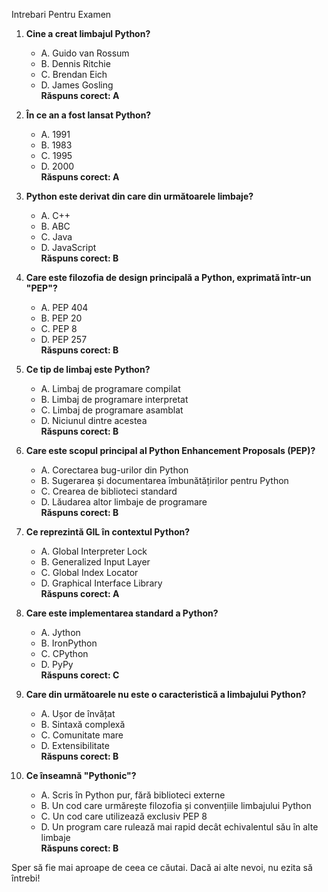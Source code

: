 Intrebari Pentru Examen


1. **Cine a creat limbajul Python?**
    - A. Guido van Rossum
    - B. Dennis Ritchie
    - C. Brendan Eich
    - D. James Gosling  
   **Răspuns corect: A**

2. **În ce an a fost lansat Python?**
    - A. 1991
    - B. 1983
    - C. 1995
    - D. 2000  
   **Răspuns corect: A**

3. **Python este derivat din care din următoarele limbaje?**
    - A. C++
    - B. ABC
    - C. Java
    - D. JavaScript  
   **Răspuns corect: B**

4. **Care este filozofia de design principală a Python, exprimată într-un "PEP"?**
    - A. PEP 404
    - B. PEP 20
    - C. PEP 8
    - D. PEP 257  
   **Răspuns corect: B**

5. **Ce tip de limbaj este Python?**
    - A. Limbaj de programare compilat
    - B. Limbaj de programare interpretat
    - C. Limbaj de programare asamblat
    - D. Niciunul dintre acestea  
   **Răspuns corect: B**

6. **Care este scopul principal al Python Enhancement Proposals (PEP)?**
    - A. Corectarea bug-urilor din Python
    - B. Sugerarea și documentarea îmbunătățirilor pentru Python
    - C. Crearea de biblioteci standard
    - D. Lăudarea altor limbaje de programare  
   **Răspuns corect: B**

7. **Ce reprezintă GIL în contextul Python?**
    - A. Global Interpreter Lock
    - B. Generalized Input Layer
    - C. Global Index Locator
    - D. Graphical Interface Library  
   **Răspuns corect: A**

8. **Care este implementarea standard a Python?**
    - A. Jython
    - B. IronPython
    - C. CPython
    - D. PyPy  
   **Răspuns corect: C**

9. **Care din următoarele nu este o caracteristică a limbajului Python?**
    - A. Ușor de învățat
    - B. Sintaxă complexă
    - C. Comunitate mare
    - D. Extensibilitate  
   **Răspuns corect: B**

10. **Ce înseamnă "Pythonic"?**
    - A. Scris în Python pur, fără biblioteci externe
    - B. Un cod care urmărește filozofia și convențiile limbajului Python
    - C. Un cod care utilizează exclusiv PEP 8
    - D. Un program care rulează mai rapid decât echivalentul său în alte limbaje  
   **Răspuns corect: B**

Sper să fie mai aproape de ceea ce căutai. Dacă ai alte nevoi, nu ezita să întrebi!
